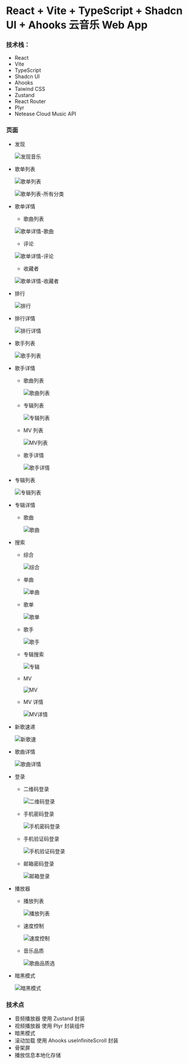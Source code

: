 # React + Vite + TypeScript + Shadcn UI + Ahooks 云音乐 Web App

### 技术栈：

- React
- Vite
- TypeScript
- Shadcn UI
- Ahooks
- Taiwind CSS
- Zustand
- React Router
- Plyr
- Netease Cloud Music API

### 页面

- 发现

  ![发现音乐](/screenshot/01.发现音乐.jpeg)

- 歌单列表

  ![歌单列表](/screenshot/02.歌单列表.jpeg)

  ![歌单列表-所有分类](/screenshot/03.歌单列表-所有分类.jpeg)

- 歌单详情

  - 歌曲列表

  ![歌单详情-歌曲](/screenshot/04.歌单详情-歌曲.jpeg)

  - 评论

  ![歌单详情-评论](/screenshot/05.歌单详情-评论.jpeg)

  - 收藏者

  ![歌单详情-收藏者](/screenshot/06.歌单详情-收藏者.jpeg)

- 排行

  ![排行](/screenshot/07.排行.jpeg)

- 排行详情

  ![排行详情](/screenshot/08.排行详情.jpeg)

- 歌手列表

  ![歌手列表](/screenshot/09.歌手列表.jpeg)

- 歌手详情

  - 歌曲列表

    ![歌曲列表](/screenshot/10.歌手详情-歌曲列表.jpeg)

  - 专辑列表

    ![专辑列表](/screenshot/11.歌手详情-专辑列表.jpeg)

  - MV 列表

    ![MV列表](/screenshot/12.歌手详情-MV列表.jpeg)

  - 歌手详情

    ![歌手详情](/screenshot/13.歌手详情-歌手详情.jpeg)

- 专辑列表

  ![专辑列表](/screenshot/14.专辑列表.jpeg)

- 专辑详情

  - 歌曲

    ![歌曲](/screenshot/15.专辑详情-歌曲.jpeg)

- 搜索

  - 综合

    ![综合](/screenshot/17.搜索-综合.jpeg)

  - 单曲

    ![单曲](/screenshot/18.搜索-单曲.jpeg)

  - 歌单

    ![歌单](/screenshot/19.搜索-歌单.jpeg)

  - 歌手

    ![歌手](/screenshot/20.搜索-歌手.jpeg)

  - 专辑搜索

    ![专辑](/screenshot/21.搜索-专辑.jpeg)

  - MV

    ![MV](/screenshot/22.搜索-MV.jpeg)

  - MV 详情

    ![MV详情](/screenshot/23.MV-详情.jpeg)

- 新歌速递

  ![新歌速](/screenshot/16.新歌速递.jpeg)

- 歌曲详情

  ![歌曲详情](/screenshot/32.播放器-歌曲详情.jpeg)

- 登录

  - 二维码登录

    ![二维码登录](/screenshot/24.登录-二维码登录.jpeg)

  - 手机密码登录

    ![手机密码登录](/screenshot/25.登录-手机密码登录.jpeg)

  - 手机验证码登录

    ![手机验证码登录](/screenshot/26.登录-手机验证码登录.jpeg)

  - 邮箱密码登录

    ![邮箱登录](/screenshot/27.登录-邮箱登录.jpeg)

- 播放器

  - 播放列表

    ![播放列表](/screenshot/29.播放器-播放列表.jpeg)

  - 速度控制

    ![速度控制](/screenshot/30.播放器-速度控制.jpeg)

  - 音乐品质

    ![歌曲品质选](/screenshot/31.播放器-歌曲品质选择.jpeg)

- 暗黑模式

  ![暗黑模式](/screenshot/28.暗黑模式.jpeg)

### 技术点

- 音频播放器 使用 Zustand 封装
- 视频播放器 使用 Plyr 封装组件
- 暗黑模式
- 滚动加载 使用 Ahooks useInfiniteScroll 封装
- 骨架屏
- 播放信息本地化存储

